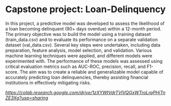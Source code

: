 # Capstone project: Loan-Delinquency
In this project, a predictive model was developed to assess the likelihood of a loan becoming delinquent (90+ days overdue) within a 12-month period. The primary objective was to build the model using a training dataset (train_data.csv) and to evaluate its performance on a separate validation dataset (val_data.csv). Several key steps were undertaken, including data preparation, feature analysis, model selection, and validation. Various machine learning techniques were applied, and different models were experimented with. The performance of these models was assessed using critical evaluation metrics such as AUC-ROC, precision, recall, and F1-score. The aim was to create a reliable and generalizable model capable of accurately predicting loan delinquencies, thereby assisting financial institutions in effectively mitigating risks.

_https://colab.research.google.com/drive/1zXYWtVdrTVlVQGxWTroLrqPHjTnZE3Xg?usp=sharing_
